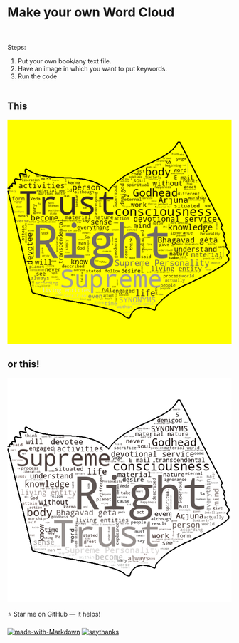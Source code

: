 # Make your own Word Cloud
<br><br>Steps: 
1. Put your own book/any text file.<br>
2. Have an image in which you want to put keywords.<br>
3. Run the code<br><br>

## This <br>
![](geeta.png)
## or this!<br>
![](GeetaBW.png)

:star: Star me on GitHub — it helps!<br><br>
[![made-with-Markdown](https://img.shields.io/badge/Made%20with-Markdown-yellow.svg)](https://github.com/Nehasingh1300/Word-Cloud-World)
[![saythanks](https://img.shields.io/badge/say-thanks-ff69b4.svg)](https://github.com/Nehasingh1300/Word-Cloud-World)
